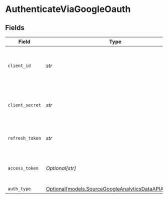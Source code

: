 # AuthenticateViaGoogleOauth


## Fields

| Field                                                                                                      | Type                                                                                                       | Required                                                                                                   | Description                                                                                                |
| ---------------------------------------------------------------------------------------------------------- | ---------------------------------------------------------------------------------------------------------- | ---------------------------------------------------------------------------------------------------------- | ---------------------------------------------------------------------------------------------------------- |
| `client_id`                                                                                                | *str*                                                                                                      | :heavy_check_mark:                                                                                         | The Client ID of your Google Analytics developer application.                                              |
| `client_secret`                                                                                            | *str*                                                                                                      | :heavy_check_mark:                                                                                         | The Client Secret of your Google Analytics developer application.                                          |
| `refresh_token`                                                                                            | *str*                                                                                                      | :heavy_check_mark:                                                                                         | The token for obtaining a new access token.                                                                |
| `access_token`                                                                                             | *Optional[str]*                                                                                            | :heavy_minus_sign:                                                                                         | Access Token for making authenticated requests.                                                            |
| `auth_type`                                                                                                | [Optional[models.SourceGoogleAnalyticsDataAPIAuthType]](../models/sourcegoogleanalyticsdataapiauthtype.md) | :heavy_minus_sign:                                                                                         | N/A                                                                                                        |